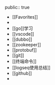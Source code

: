 public:: true

- [[Favorites]]
-
- [[go]]学习
- [[vscode]]
- [[dubbo]]
- [[zookeeper]]
- [[protobuf]]
- [[git]]
- [[终端命令]]
- [[logseq使用总结]]
- [[github]]
-